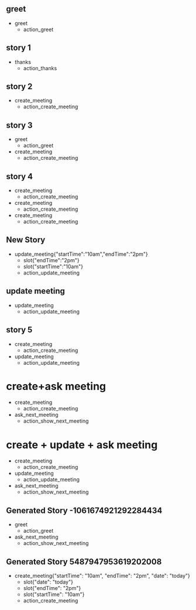 ## greet
* greet
  - action_greet

## story 1
* thanks
  - action_thanks

## story 2
* create_meeting
  - action_create_meeting

## story 3
* greet
  - action_greet
* create_meeting
  - action_create_meeting

## story 4
* create_meeting
  - action_create_meeting
* create_meeting
  - action_create_meeting
* create_meeting
  - action_create_meeting

## New Story
* update_meeting{"startTime":"10am","endTime":"2pm"}
    - slot{"endTime":"2pm"}
    - slot{"startTime":"10am"}
    - action_update_meeting

## update meeting
* update_meeting
  - action_update_meeting

## story 5
* create_meeting
  - action_create_meeting
* update_meeting
  - action_update_meeting

# create+ask meeting
* create_meeting
  - action_create_meeting
* ask_next_meeting
  - action_show_next_meeting

# create + update + ask meeting
* create_meeting
  - action_create_meeting
* update_meeting
  - action_update_meeting
* ask_next_meeting
  - action_show_next_meeting


## Generated Story -1061674921292284434
* greet
    - action_greet
* ask_next_meeting
    - action_show_next_meeting

## Generated Story 5487947953619202008
* create_meeting{"startTime": "10am", "endTime": "2pm", "date": "today"}
    - slot{"date": "today"}
    - slot{"endTime": "2pm"}
    - slot{"startTime": "10am"}
    - action_create_meeting
